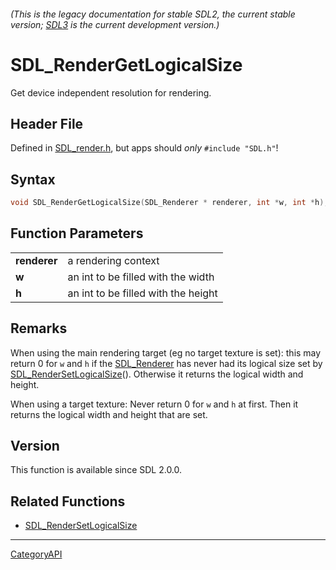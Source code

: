 ###### (This is the legacy documentation for stable SDL2, the current stable version; [SDL3](https://wiki.libsdl.org/SDL3/) is the current development version.)
# SDL_RenderGetLogicalSize

Get device independent resolution for rendering.

## Header File

Defined in [SDL_render.h](https://github.com/libsdl-org/SDL/blob/SDL2/include/SDL_render.h), but apps should _only_ `#include "SDL.h"`!

## Syntax

```c
void SDL_RenderGetLogicalSize(SDL_Renderer * renderer, int *w, int *h);

```

## Function Parameters

|                  |                                     |
| ---------------- | ----------------------------------- |
| **renderer**     | a rendering context                 |
| **w**            | an int to be filled with the width  |
| **h**            | an int to be filled with the height |

## Remarks

When using the main rendering target (eg no target texture is set): this
may return 0 for `w` and `h` if the [SDL_Renderer](SDL_Renderer) has never
had its logical size set by
[SDL_RenderSetLogicalSize](SDL_RenderSetLogicalSize)(). Otherwise it
returns the logical width and height.

When using a target texture: Never return 0 for `w` and `h` at first. Then
it returns the logical width and height that are set.

## Version

This function is available since SDL 2.0.0.

## Related Functions

* [SDL_RenderSetLogicalSize](SDL_RenderSetLogicalSize)

----
[CategoryAPI](CategoryAPI)

